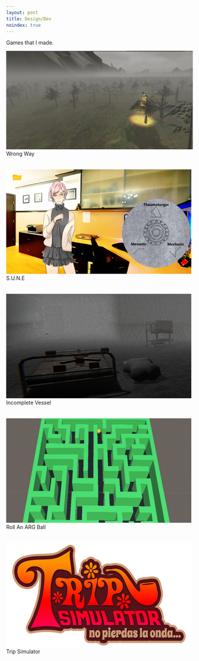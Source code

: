 ```yaml
---
layout: post
title: Design/Dev
noindex: true
---
```


<p>Games that I made.</p>

<div class="image-container image-container-num4">
  <div class="image image-num4">
    <a href="../design-dev/wrong-way">
      <img src="/assets/img/wrong-way.png" />
    </a>
  </div>
  <div class="caption caption-num4">
    Wrong Way
  </div>
  <br class="break">
</div><br class="break">

<div class="image-container image-container-num4">
  <div class="image image-num4">
    <a href="../design-dev/SUNE">
      <img src="/assets/img/sune-pic.png" />
    </a>
  </div>
  <div class="caption caption-num4">
    S.U.N.E
  </div>
  <br class="break">
</div><br class="break">

<div class="image-container image-container-num4">
  <div class="image image-num4">
    <a href="../design-dev/incomplete-vessel">
      <img src="/assets/img/incomplete_vessel-pic.jpg" />
    </a>
  </div>
  <div class="caption caption-num4">
    Incomplete Vessel
  </div>
  <br class="break">
</div><br class="break">

<div class="image-container image-container-num4">
  <div class="image image-num4">
    <a href="../design-dev/arg-ball">
      <img src="/assets/img/arg_ball-pic.png" />
    </a>
  </div>
  <div class="caption caption-num4">
    Roll An ARG Ball
  </div>
  <br class="break">
</div><br class="break">

<div class="image-container image-container-num4">
  <div class="image image-num4">
    <a href="../design-dev/trip-sim">
      <img src="/assets/img/trip_simulator-pic.jpg" />
    </a>
  </div>
  <div class="caption caption-num4">
    Trip Simulator
  </div>
  <br class="break">
</div><br class="break">